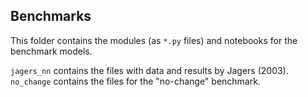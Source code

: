 ## Benchmarks

This folder contains the modules (as <code>*.py</code> files) and notebooks for the benchmark models.

<code>jagers_nn</code> contains the files with data and results by Jagers (2003).
\
<code>no_change</code> contains the files for the "no-change" benchmark.